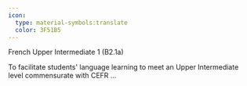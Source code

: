 ```yaml
---
icon:
  type: material-symbols:translate
  color: 3F51B5
---
```


French Upper Intermediate 1 (B2.1a)

To facilitate students' language learning to meet an Upper Intermediate level commensurate with CEFR ... 
